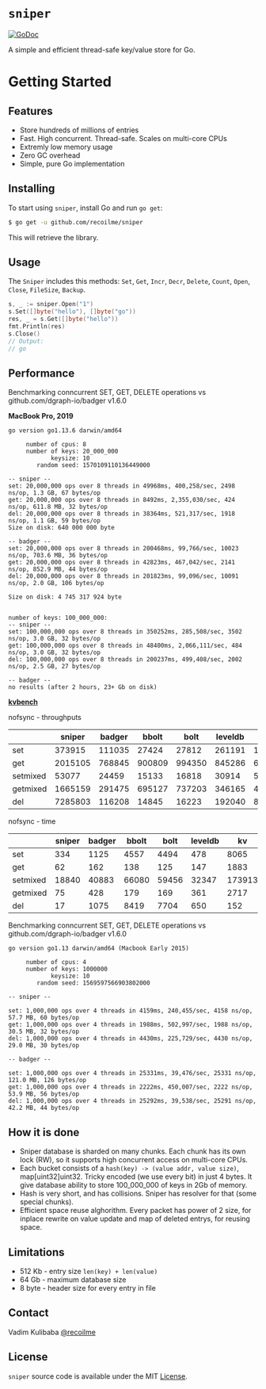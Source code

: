 # `sniper`

[![GoDoc](https://img.shields.io/badge/api-reference-blue.svg?style=flat-square)](https://godoc.org/github.com/recoilme/sniper)

A simple and efficient thread-safe key/value store for Go.


# Getting Started

## Features

* Store hundreds of millions of entries
* Fast. High concurrent. Thread-safe. Scales on multi-core CPUs
* Extremly low memory usage
* Zero GC overhead
* Simple, pure Go implementation

## Installing

To start using `sniper`, install Go and run `go get`:

```sh
$ go get -u github.com/recoilme/sniper
```

This will retrieve the library.

## Usage

The `Sniper` includes this methods:
`Set`, `Get`, `Incr`, `Decr`, `Delete`, `Count`, `Open`, `Close`, `FileSize`, `Backup`.

```go
s, _ := sniper.Open("1")
s.Set([]byte("hello"), []byte("go"))
res, _ = s.Get([]byte("hello"))
fmt.Println(res)
s.Close()
// Output:
// go
```

## Performance

Benchmarking conncurrent SET, GET, DELETE operations vs github.com/dgraph-io/badger v1.6.0

**MacBook Pro, 2019**
```
go version go1.13.6 darwin/amd64

     number of cpus: 8
     number of keys: 20_000_000
            keysize: 10
        random seed: 1570109110136449000

-- sniper --
set: 20,000,000 ops over 8 threads in 49968ms, 400,258/sec, 2498 ns/op, 1.3 GB, 67 bytes/op
get: 20,000,000 ops over 8 threads in 8492ms, 2,355,030/sec, 424 ns/op, 611.8 MB, 32 bytes/op
del: 20,000,000 ops over 8 threads in 38364ms, 521,317/sec, 1918 ns/op, 1.1 GB, 59 bytes/op
Size on disk: 640 000 000 byte

-- badger --
set: 20,000,000 ops over 8 threads in 200468ms, 99,766/sec, 10023 ns/op, 703.6 MB, 36 bytes/op
get: 20,000,000 ops over 8 threads in 42823ms, 467,042/sec, 2141 ns/op, 852.9 MB, 44 bytes/op
del: 20,000,000 ops over 8 threads in 201823ms, 99,096/sec, 10091 ns/op, 2.0 GB, 106 bytes/op

Size on disk: 4 745 317 924 byte


number of keys: 100_000_000:
-- sniper --
set: 100,000,000 ops over 8 threads in 350252ms, 285,508/sec, 3502 ns/op, 3.0 GB, 32 bytes/op
get: 100,000,000 ops over 8 threads in 48400ms, 2,066,111/sec, 484 ns/op, 3.0 GB, 32 bytes/op
del: 100,000,000 ops over 8 threads in 200237ms, 499,408/sec, 2002 ns/op, 2.5 GB, 27 bytes/op

-- badger --
no results (after 2 hours, 23+ Gb on disk)
```

**[kvbench](https://github.com/recoilme/kvbench)**


nofsync - throughputs

| |sniper|badger|bbolt|bolt|leveldb|kv|buntdb|pebble|rocksdb|btree|map|map/memory|
|--|--|--|--|--|--|--|--|--|--|--|--|--|
|set|373915|111035|27424|27812|261191|15499|136580|181822|179716|160401|185961|1362789|
|get|2015105|768845|900809|994350|845286|66374|4427641|624495|630244|7993960|13640102|12237355|
|setmixed|53077|24459|15133|16818|30914|5749|34848|84642|82205|66104|108259|122343|
|getmixed|1665159|291475|695127|737203|346165|46000|293039|402267|404589|529255|870928|1049823|
|del|7285803|116208|14845|16223|192040|819370|412601|274388|268528|1000032|1364012|6200300|



nofsync - time

| |sniper|badger|bbolt|bolt|leveldb|kv|buntdb|pebble|rocksdb|btree|map|map/memory|
|--|--|--|--|--|--|--|--|--|--|--|--|--|
|set|334|1125|4557|4494|478|8065|915|687|695|779|672|91|
|get|62|162|138|125|147|1883|28|200|198|15|9|10|
|setmixed|18840|40883|66080|59456|32347|173913|28695|11814|12164|15127|9237|8173|
|getmixed|75|428|179|169|361|2717|426|310|308|236|143|119|
|del|17|1075|8419|7704|650|152|302|455|465|124|91|20|

Benchmarking conncurrent SET, GET, DELETE operations vs github.com/dgraph-io/badger v1.6.0

```
go version go1.13 darwin/amd64 (Macbook Early 2015)

     number of cpus: 4
     number of keys: 1000000
            keysize: 10
        random seed: 1569597566903802000

-- sniper --

set: 1,000,000 ops over 4 threads in 4159ms, 240,455/sec, 4158 ns/op, 57.7 MB, 60 bytes/op
get: 1,000,000 ops over 4 threads in 1988ms, 502,997/sec, 1988 ns/op, 30.5 MB, 32 bytes/op
del: 1,000,000 ops over 4 threads in 4430ms, 225,729/sec, 4430 ns/op, 29.0 MB, 30 bytes/op

-- badger --

set: 1,000,000 ops over 4 threads in 25331ms, 39,476/sec, 25331 ns/op, 121.0 MB, 126 bytes/op
get: 1,000,000 ops over 4 threads in 2222ms, 450,007/sec, 2222 ns/op, 53.9 MB, 56 bytes/op
del: 1,000,000 ops over 4 threads in 25292ms, 39,538/sec, 25291 ns/op, 42.2 MB, 44 bytes/op

```

## How it is done

* Sniper database is sharded on many chunks. Each chunk has its own lock (RW), so it supports high concurrent access on multi-core CPUs.
* Each bucket consists of a `hash(key) -> (value addr, value size)`, map[uint32]uint32. Tricky encoded (we use every bit) in just 4 bytes. It give database ability to store 100_000_000 of keys in 2Gb of memory.
* Hash is very short, and has collisions. Sniper has resolver for that (some special chunks).
* Efficient space reuse alghorithm. Every packet has power of 2 size, for inplace rewrite on value update and map of deleted entrys, for reusing space.

## Limitations

* 512 Kb - entry size `len(key) + len(value)`
* 64 Gb - maximum database size
* 8 byte - header size for every entry in file

## Contact

Vadim Kulibaba [@recoilme](https://github.com/recoilme)

## License

`sniper` source code is available under the MIT [License](/LICENSE).